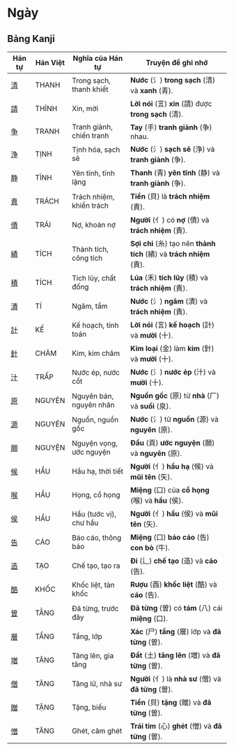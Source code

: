 # Ngày

## Bảng Kanji

| Hán tự | Hán Việt | Nghĩa của Hán tự | Truyện để ghi nhớ |
|---|---|---|---|
| [清](https://mazii.net/vi-VN/search/kanji/javi/%E6%B8%85) | THANH | Trong sạch, thanh khiết | **Nước** (氵) **trong sạch** (清) và **xanh** (青). |
| [請](https://mazii.net/vi-VN/search/kanji/javi/%E8%AB%8B) | THỈNH | Xin, mời | **Lời nói** (言) **xin** (請) được **trong sạch** (清). |
| [争](https://mazii.net/vi-VN/search/kanji/javi/%E4%BA%89) | TRANH | Tranh giành, chiến tranh | **Tay** (手) **tranh giành** (争) nhau. |
| [浄](https://mazii.net/vi-VN/search/kanji/javi/%E6%B5%84) | TỊNH | Tịnh hóa, sạch sẽ | **Nước** (氵) **sạch sẽ** (浄) và **tranh giành** (争). |
| [静](https://mazii.net/vi-VN/search/kanji/javi/%E9%9D%99) | TĨNH | Yên tĩnh, tĩnh lặng | **Thanh** (青) **yên tĩnh** (静) và **tranh giành** (争). |
| [責](https://mazii.net/vi-VN/search/kanji/javi/%E8%B2%AC) | TRÁCH | Trách nhiệm, khiển trách | **Tiền** (貝) là **trách nhiệm** (責). |
| [債](https://mazii.net/vi-VN/search/kanji/javi/%E5%82%B5) | TRÁI | Nợ, khoản nợ | **Người** (亻) có **nợ** (債) và **trách nhiệm** (責). |
| [績](https://mazii.net/vi-VN/search/kanji/javi/%E7%B8%BE) | TÍCH | Thành tích, công tích | **Sợi chỉ** (糸) tạo nên **thành tích** (績) và **trách nhiệm** (責). |
| [積](https://mazii.net/vi-VN/search/kanji/javi/%E7%A9%8D) | TÍCH | Tích lũy, chất đống | **Lúa** (禾) **tích lũy** (積) và **trách nhiệm** (責). |
| [漬](https://mazii.net/vi-VN/search/kanji/javi/%E6%BC%AC) | TÍ | Ngâm, tẩm | **Nước** (氵) **ngâm** (漬) và **trách nhiệm** (責). |
| [計](https://mazii.net/vi-VN/search/kanji/javi/%E8%A8%88) | KẾ | Kế hoạch, tính toán | **Lời nói** (言) **kế hoạch** (計) và **mười** (十). |
| [針](https://mazii.net/vi-VN/search/kanji/javi/%E9%87%9D) | CHÂM | Kim, kim châm | **Kim loại** (金) làm **kim** (針) và **mười** (十). |
| [汁](https://mazii.net/vi-VN/search/kanji/javi/%E6%B1%81) | TRẤP | Nước ép, nước cốt | **Nước** (氵) **nước ép** (汁) và **mười** (十). |
| [原](https://mazii.net/vi-VN/search/kanji/javi/%E5%8E%9F) | NGUYÊN | Nguyên bản, nguyên nhân | **Nguồn gốc** (原) từ **nhà** (厂) và **suối** (泉). |
| [源](https://mazii.net/vi-VN/search/kanji/javi/%E6%BA%90) | NGUYÊN | Nguồn, nguồn gốc | **Nước** (氵) từ **nguồn** (源) và **nguyên** (原). |
| [願](https://mazii.net/vi-VN/search/kanji/javi/%E9%A1%98) | NGUYỆN | Nguyện vọng, ước nguyện | **Đầu** (頁) **ước nguyện** (願) và **nguyên** (原). |
| [候](https://mazii.net/vi-VN/search/kanji/javi/%E5%80%99) | HẦU | Hầu hạ, thời tiết | **Người** (亻) **hầu hạ** (候) và **mũi tên** (矢). |
| [喉](https://mazii.net/vi-VN/search/kanji/javi/%E5%96%89) | HẦU | Họng, cổ họng | **Miệng** (口) của **cổ họng** (喉) và **hầu** (侯). |
| [侯](https://mazii.net/vi-VN/search/kanji/javi/%E4%BE%AF) | HẦU | Hầu (tước vị), chư hầu | **Người** (亻) **hầu** (侯) và **mũi tên** (矢). |
| [告](https://mazii.net/vi-VN/search/kanji/javi/%E5%91%8A) | CÁO | Báo cáo, thông báo | **Miệng** (口) **báo cáo** (告) **con bò** (牛). |
| [造](https://mazii.net/vi-VN/search/kanji/javi/%E9%80%A0) | TẠO | Chế tạo, tạo ra | **Đi** (辶) **chế tạo** (造) và **cáo** (告). |
| [酷](https://mazii.net/vi-VN/search/kanji/javi/%E9%85%B7) | KHỐC | Khốc liệt, tàn khốc | **Rượu** (酉) **khốc liệt** (酷) và **cáo** (告). |
| [曽](https://mazii.net/vi-VN/search/kanji/javi/%E6%9B%BD) | TẰNG | Đã từng, trước đây | **Đã từng** (曽) có **tám** (八) cái **miệng** (口). |
| [層](https://mazii.net/vi-VN/search/kanji/javi/%E5%B1%A4) | TẦNG | Tầng, lớp | **Xác** (尸) **tầng** (層) lớp và **đã từng** (曽). |
| [増](https://mazii.net/vi-VN/search/kanji/javi/%E5%A2%97) | TĂNG | Tăng lên, gia tăng | **Đất** (土) **tăng lên** (増) và **đã từng** (曽). |
| [僧](https://mazii.net/vi-VN/search/kanji/javi/%E5%83%A7) | TĂNG | Tăng lữ, nhà sư | **Người** (亻) là **nhà sư** (僧) và **đã từng** (曽). |
| [贈](https://mazii.net/vi-VN/search/kanji/javi/%E8%B4%88) | TẶNG | Tặng, biếu | **Tiền** (貝) **tặng** (贈) và **đã từng** (曽). |
| [憎](https://mazii.net/vi-VN/search/kanji/javi/%E6%86%8E) | TĂNG | Ghét, căm ghét | **Trái tim** (心) **ghét** (憎) và **đã từng** (曽). |

